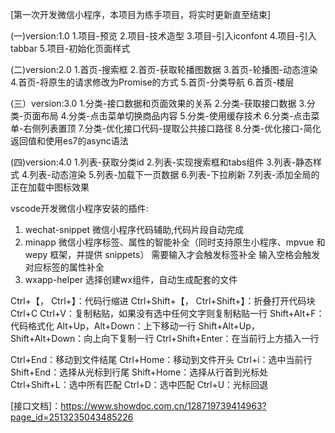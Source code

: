 [第一次开发微信小程序，本项目为练手项目，将实时更新直至结束]

(一)version:1.0
1.项目-预览
2.项目-技术造型
3.项目-引入iconfont
4.项目-引入tabbar
5.项目-初始化页面样式

(二)version:2.0
1.首页-搜索框
2.首页-获取轮播图数据
3.首页-轮播图-动态渲染
4.首页-将原生的请求修改为Promise的方式
5.首页-分类导航
6.首页-楼层

(三）version:3.0
1.分类-接口数据和页面效果的关系
2.分类-获取接口数据
3.分类-页面布局
4.分类-点击菜单切换商品内容
5.分类-使用缓存技术
6.分类-点击菜单-右侧列表置顶
7.分类-优化接口代码-提取公共接口路径
8.分类-优化接口-简化返回值和使用es7的async语法

(四)version:4.0
1.列表-获取分类id
2.列表-实现搜索框和tabs组件
3.列表-静态样式
4.列表-动态渲染
5.列表-加载下一页数据
6.列表-下拉刷新
7.列表-添加全局的正在加载中图标效果

vscode开发微信小程序安装的插件:
1. wechat-snippet
微信小程序代码辅助,代码片段自动完成
2. minapp
微信小程序标签、属性的智能补全（同时支持原生小程序、mpvue 和 wepy 框架，并提供 snippets）
需要输入才会触发标签补全
输入空格会触发对应标签的属性补全
3. wxapp-helper
选择创建wx组件，自动生成配套的文件

[快捷键]:
Ctrl+S：保存文件
Ctrl+【， Ctrl+】：代码行缩进
Ctrl+Shift+【， Ctrl+Shift+】：折叠打开代码块
Ctrl+C Ctrl+V：复制粘贴，如果没有选中任何文字则复制粘贴一行
Shift+Alt+F：代码格式化
Alt+Up，Alt+Down：上下移动一行
Shift+Alt+Up，Shift+Alt+Down：向上向下复制一行
Ctrl+Shift+Enter：在当前行上方插入一行

Ctrl+End：移动到文件结尾
Ctrl+Home：移动到文件开头
Ctrl+i：选中当前行
Shift+End：选择从光标到行尾
Shift+Home：选择从行首到光标处
Ctrl+Shift+L：选中所有匹配
Ctrl+D：选中匹配
Ctrl+U：光标回退

[视频教程]: https://www.bilibili.com/video/BV1nE41117BQ?p=1
[接口文档]：https://www.showdoc.com.cn/128719739414963?page_id=2513235043485226
